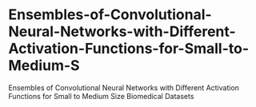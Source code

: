 # Ensembles-of-Convolutional-Neural-Networks-with-Different-Activation-Functions-for-Small-to-Medium-S
Ensembles of Convolutional Neural Networks with Different Activation Functions for Small to Medium Size Biomedical Datasets
